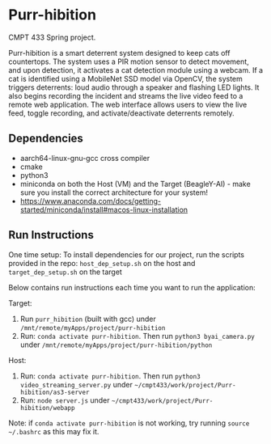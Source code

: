 # Purr-hibition

CMPT 433 Spring project.

Purr-hibition is a smart deterrent system designed to keep cats off countertops. The system uses a PIR motion sensor to detect movement, and upon detection, it activates a cat detection module using a webcam. If a cat is identified using a MobileNet SSD model via OpenCV, the system triggers deterrents: loud audio through a speaker and flashing LED lights. It also begins recording the incident and streams the live video feed to a remote web application. The web interface allows users to view the live feed, toggle recording, and activate/deactivate deterrents remotely.

## Dependencies
* aarch64-linux-gnu-gcc  cross compiler
* cmake
* python3
* miniconda on both the Host (VM) and the Target (BeagleY-AI) - make sure you install the correct architecture for your system!
* https://www.anaconda.com/docs/getting-started/miniconda/install#macos-linux-installation


## Run Instructions

One time setup: To install dependencies for our project, run the scripts provided in the repo: `host_dep_setup.sh` on the host and `target_dep_setup.sh` on the target

Below contains run instructions each time you want to run the application:

Target:

1. Run `purr_hibition` (built with gcc) under `/mnt/remote/myApps/project/purr-hibition`
2. Run: `conda activate purr-hibition`. Then run `python3 byai_camera.py` under `/mnt/remote/myApps/project/purr-hibition/python`


Host:

1. Run: `conda activate purr-hibition`. Then run `python3 video_streaming_server.py` under `~/cmpt433/work/project/Purr-hibition/as3-server`
2. Run: `node server.js` under `~/cmpt433/work/project/Purr-hibition/webapp`

Note: if `conda activate purr-hibition` is not working, try running `source ~/.bashrc` as this may fix it.
